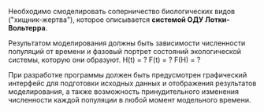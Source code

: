 Необходимо смоделировать соперничество биологических видов ("хищник-жертва"), которое описывается **системой ОДУ Лотки-Вольтерра**.

Результатом моделирования должны быть зависимости численности популяций от времени и фазовый портрет состояний экологической системы, которую они образуют.
H(t) = ? F(t) = ? F(H) = ?

При разработке программы должен быть предусмотрен графический интерфейс для подготовки исходных данных и отображения результатов моделирования, а также возможность принудительного изменения численности каждой популяции в любой момент модельного времени.